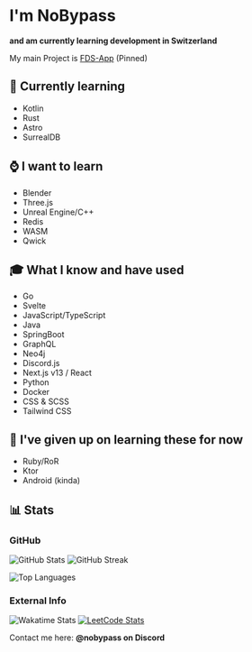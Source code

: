 # I'm NoBypass
**and am currently learning development in Switzerland**

My main Project is [FDS-App](https://github.com/NoBypass/fds) (Pinned)

## 🏫 Currently learning
- Kotlin
- Rust
- Astro
- SurrealDB

## ⌚ I want to learn
- Blender
- Three.js
- Unreal Engine/C++
- Redis
- WASM
- Qwick

## 🎓 What I know and have used
- Go
- Svelte
- JavaScript/TypeScript
- Java
- SpringBoot
- GraphQL
- Neo4j
- Discord.js
- Next.js v13 / React
- Python
- Docker
- CSS & SCSS
- Tailwind CSS


## 🫠 I've given up on learning these for now
- Ruby/RoR
- Ktor
- Android (kinda)

## 📊 Stats

### GitHub
<div class="display: flex">
  <img alt="GitHub Stats" src="https://github-readme-stats.vercel.app/api?username=nobypass&theme=dark&show_icons=true" />
  <img alt="GitHub Streak" src="https://streak-stats.demolab.com?user=NoBypass&theme=dark" />
</div>

![Top Languages](https://github-readme-stats.vercel.app/api/top-langs/?username=nobypass&layout=compact&theme=dark)

### External Info
<div class="display: flex">
  <img alt="Wakatime Stats" src="https://github-readme-stats.vercel.app/api/wakatime?username=nobypass&layout=compact&theme=dark" />
  <a href="https://leetcode.com/nobypass">    
    <img alt="LeetCode Stats" src="https://leetcard.jacoblin.cool/nobypass?ext=heatmap" />
  </a>
</div>

Contact me here: **@nobypass on Discord**
